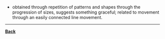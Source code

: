- obtained through repetition of patterns and shapes through the progression of sizes, suggests something graceful; related to movement through an easily connected line movement.

---
**[Back](PrincipleArtisticComposition)**